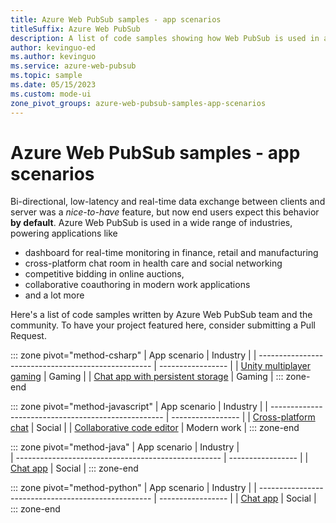 ```yaml
---
title: Azure Web PubSub samples - app scenarios
titleSuffix: Azure Web PubSub
description: A list of code samples showing how Web PubSub is used in a wide variety of web applications 
author: kevinguo-ed
ms.author: kevinguo
ms.service: azure-web-pubsub
ms.topic: sample
ms.date: 05/15/2023
ms.custom: mode-ui
zone_pivot_groups: azure-web-pubsub-samples-app-scenarios
---
```

# Azure Web PubSub samples - app scenarios

Bi-directional, low-latency and real-time data exchange between clients and server was a *nice-to-have* feature, but now end users expect this behavior **by default**. Azure Web PubSub is used in a wide range of industries, powering applications like  
- dashboard for real-time monitoring in finance, retail and manufacturing
- cross-platform chat room in health care and social networking
- competitive bidding in online auctions, 
- collaborative coauthoring in modern work applications
- and a lot more

Here's a list of code samples written by Azure Web PubSub team and the community. To have your project featured here, consider submitting a Pull Request.

::: zone pivot="method-csharp"
| App scenario                                        | Industry          | 
| --------------------------------------------------- | ----------------- |
| [Unity multiplayer gaming](https://github.com/Azure/azure-webpubsub/tree/main/samples/csharp/unity-multiplayer-sample) | Gaming | 
| [Chat app with persistent storage](https://github.com/Azure/azure-webpubsub/tree/main/samples/csharp/chatapp-withstorage) | Gaming | 
::: zone-end

::: zone pivot="method-javascript"
| App scenario                                        | Industry          | 
| --------------------------------------------------- | ----------------- |
| [Cross-platform chat](https://github.com/Azure/azure-webpubsub/blob/main/samples/csharp/chatapp/Startup.cs#L29) | Social | 
| [Collaborative code editor](https://github.com/Azure/azure-webpubsub/blob/main/samples/csharp/chatapp/Startup.cs#L29) | Modern work | 
::: zone-end

::: zone pivot="method-java"
| App scenario                                        | Industry          |   
| --------------------------------------------------- | ----------------- | 
| [Chat app](https://github.com/Azure/azure-webpubsub/tree/main/samples/java/chatapp) | Social | 
::: zone-end

::: zone pivot="method-python"
| App scenario                                        | Industry          | 
| --------------------------------------------------- | ----------------- |
| [Chat app](https://github.com/Azure/azure-webpubsub/tree/main/samples/python/chatapp) | Social | 
::: zone-end